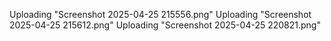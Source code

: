 Uploading "Screenshot 2025-04-25 215556.png"
 Uploading "Screenshot 2025-04-25 215612.png" 
Uploading "Screenshot 2025-04-25 220821.png"
